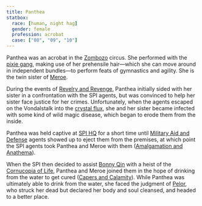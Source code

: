 ```yaml
---
title: Panthea
statbox:
  race: [human, night hag]
  gender: female
  profession: acrobat
  case: ["08", "09", "10"]
---
```


Panthea was an acrobat in the [Zombozo](zombozo) circus. She performed with the
[pixie gang](pixie-gang), making use of her prehensile hair&mdash;which she can
move around in independent bundles&mdash;to perform feats of gymnastics and
agility. She is the twin sister of [Meroe](meroe).

During the events of [Revelry and Revenge](../events/case-08), Panthea
initially sided with her sister in a confrontation with the SPI agents, but was
convinced to help her sister face justice for her crimes. Unfortunately, when
the agents escaped on the Vondalstalk into the [crystal flux](../locales/flux),
she and her sister became infected with some kind of wild magic disease, which
began to erode them from the inside.

Panthea was held captive at [SPI HQ](../locales/spi-hq) for a short time until
[Military Aid and Defense](../orgs/mad) agents showed up to eject them from the
premises, at which point the SPI agents took Panthea and Meroe with them
([Amalgamation and Anathema](../events/case-09)).

When the SPI then decided to assist [Bonny Qin](bonny-qin) with a heist of
the [Cornucopia of Life](../relics/cornucopia), Panthea and Meroe joined
them in the hope of drinking from the water to get cured
([Capers and Calamity](../events/case-10)). While Panthea was ultimately able
to drink from the water, she faced the judgment of [Pelor](pelor), who struck
her dead but declared her body and soul cleansed, and headed to a better place.
